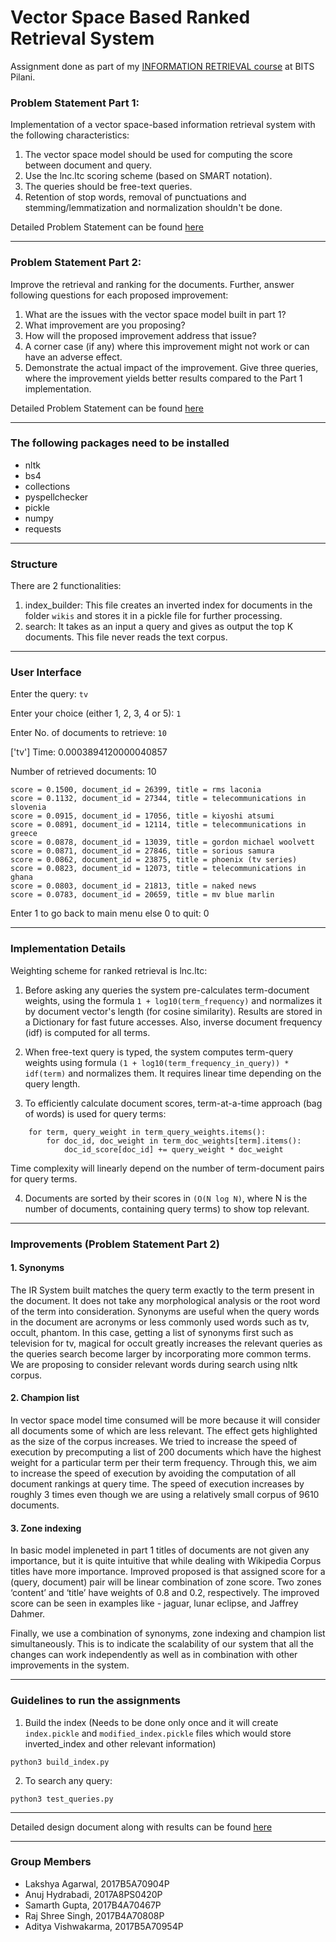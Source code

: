 # Vector Space Based Ranked Retrieval System

Assignment done as part of my <u>INFORMATION RETRIEVAL course</u> at BITS Pilani.

### Problem Statement Part 1:
Implementation of a vector space-based information retrieval system with the following characteristics:
1. The vector space model should be used for computing the score between document and query.
2. Use the lnc.ltc scoring scheme (based on SMART notation).
3. The queries should be free-text queries.
4. Retention of stop words, removal of punctuations and stemming/lemmatization and normalization shouldn't be done.

Detailed Problem Statement can be found [here](https://github.com/lakshya0904/RankedRetrievalSystem/blob/main/Assignment_IR_RS-1.pdf)
<hr>

### Problem Statement Part 2:
Improve the retrieval and ranking for the documents. Further, answer following questions for each proposed improvement:
1. What are the issues with the vector space model built in part 1?
2. What improvement are you proposing?
3. How will the proposed improvement address that issue?
4. A corner case (if any) where this improvement might not work or can have an adverse effect.
5. Demonstrate the actual impact of the improvement. Give three queries, where the improvement yields better results compared to the Part 1 implementation.

Detailed Problem Statement can be found [here](https://github.com/lakshya0904/RankedRetrievalSystem/blob/main/Assignment_IR_RS-1.pdf)
<hr>

### The following packages need to be installed

- nltk
- bs4
- collections
- pyspellchecker
- pickle
- numpy
- requests
<hr>

### Structure

There are 2 functionalities:

1. index_builder: This file creates an inverted index for documents in the folder `wikis` and stores it in a pickle file for further processing.
2. search: It takes as an input a query and gives as output the top K documents. This file never reads the text corpus.
<hr>

### User Interface

Enter the query: `tv`

Enter your choice (either 1, 2, 3, 4 or 5): `1`

Enter No. of documents to retrieve: `10`


['tv']
Time:  0.0003894120000040857

Number of retrieved documents: 10

```
score = 0.1500, document_id = 26399, title = rms laconia
score = 0.1132, document_id = 27344, title = telecommunications in slovenia
score = 0.0915, document_id = 17056, title = kiyoshi atsumi
score = 0.0891, document_id = 12114, title = telecommunications in greece
score = 0.0878, document_id = 13039, title = gordon michael woolvett
score = 0.0871, document_id = 27846, title = sorious samura
score = 0.0862, document_id = 23875, title = phoenix (tv series)
score = 0.0823, document_id = 12073, title = telecommunications in ghana
score = 0.0803, document_id = 21813, title = naked news
score = 0.0783, document_id = 20659, title = mv blue marlin
```

Enter 1 to go back to main menu else 0 to quit: 0
<hr>

### Implementation Details

Weighting scheme for ranked retrieval is lnc.ltc:

1. Before asking any queries the system pre-calculates term-document weights, using the formula `1 + log10(term_frequency)` and normalizes it by document vector's length (for cosine similarity). Results are stored in a Dictionary for fast future accesses. Also, inverse document frequency (idf) is computed for all terms.

2. When free-text query is typed, the system computes term-query weights using formula `(1 + log10(term_frequency_in_query)) * idf(term)` and normalizes them. It requires linear time depending on the query length.

3. To efficiently calculate document scores, term-at-a-time approach (bag of words) is used for query terms:
```
	for term, query_weight in term_query_weights.items():
		for doc_id, doc_weight in term_doc_weights[term].items():
			doc_id_score[doc_id] += query_weight * doc_weight
```
Time complexity will linearly depend on the number of term-document pairs for query terms.

4. Documents are sorted by their scores in `(O(N log N)`, where N is the number of documents, containing query terms) to show top relevant.
<hr>

### Improvements (Problem Statement Part 2)

#### 1. Synonyms
The IR System built matches the query term exactly to the term present in the document. It does not take any morphological analysis or the root word of the term into consideration. Synonyms are useful when the query words in the document are acronyms or less commonly used words such as tv, occult, phantom. In this case, getting a list of synonyms first such as television for tv, magical for occult greatly increases the relevant queries as the queries search become larger by incorporating more common terms. We are proposing to consider relevant words during search using nltk corpus.

#### 2. Champion list
In vector space model time consumed will be more because it will consider all documents some of which are less relevant. The effect gets highlighted as the size of the corpus increases. We tried to increase the speed of execution by precomputing a list of 200 documents which have the highest weight for a particular term per their term frequency. Through this, we aim to increase the speed of execution by avoiding the computation of all document rankings at query time. The speed of execution increases by roughly 3 times even though we are using a relatively small corpus of 9610 documents.

#### 3. Zone indexing
In basic model impleneted in part 1 titles of documents are not given any importance, but it is quite intuitive that while dealing with Wikipedia Corpus titles have more importance. Improved proposed is that assigned score for a (query, document) pair will be linear combination of zone score. Two zones ‘content’ and ‘title’ have weights of 0.8 and 0.2, respectively. The improved score can be seen in examples like - jaguar, lunar eclipse, and Jaffrey Dahmer.





Finally, we use a combination of synonyms, zone indexing and champion list simultaneously. This is to indicate the scalability of our system that all the changes can work independently as well as in combination with other improvements in the system.
<hr>

### Guidelines to run the assignments

1. Build the index (Needs to be done only once and it will create `index.pickle` and `modified_index.pickle` files which would store inverted_index and other relevant information)

```
python3 build_index.py
```

2. To search any query:

```
python3 test_queries.py
```
<hr>

Detailed design document along with results can be found [here](https://github.com/lakshya0904/RankedRetrievalSystem/blob/main/REPORT.pdf)

<hr>

### Group Members

- Lakshya Agarwal, 2017B5A70904P
- Anuj Hydrabadi, 2017A8PS0420P
- Samarth Gupta, 2017B4A70467P
- Raj Shree Singh, 2017B4A70808P
- Aditya Vishwakarma, 2017B5A70954P
